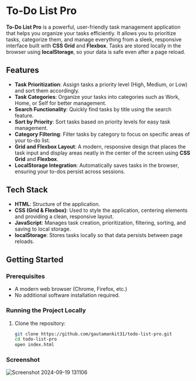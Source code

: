 # To-Do List Pro 

**To-Do List Pro** is a powerful, user-friendly task management application that helps you organize your tasks efficiently. It allows you to prioritize tasks, categorize them, and manage everything from a sleek, responsive interface built with **CSS Grid** and **Flexbox**. Tasks are stored locally in the browser using **localStorage**, so your data is safe even after a page reload.

## Features

- **Task Prioritization**: Assign tasks a priority level (High, Medium, or Low) and sort them accordingly.
- **Task Categories**: Organize your tasks into categories such as Work, Home, or Self for better management.
- **Search Functionality**: Quickly find tasks by title using the search feature.
- **Sort by Priority**: Sort tasks based on priority levels for easy task management.
- **Category Filtering**: Filter tasks by category to focus on specific areas of your to-do list.
- **Grid and Flexbox Layout**: A modern, responsive design that places the task input and display areas neatly in the center of the screen using **CSS Grid** and **Flexbox**.
- **LocalStorage Integration**: Automatically saves tasks in the browser, ensuring your to-dos persist across sessions.

## Tech Stack

- **HTML**: Structure of the application.
- **CSS (Grid & Flexbox)**: Used to style the application, centering elements and providing a clean, responsive layout.
- **JavaScript**: Manages task creation, prioritization, filtering, sorting, and saving to local storage.
- **localStorage**: Stores tasks locally so that data persists between page reloads.

## Getting Started

### Prerequisites

- A modern web browser (Chrome, Firefox, etc.)
- No additional software installation required.

### Running the Project Locally

1. Clone the repository:

   ```bash
   git clone https://github.com/gautamankit31/todo-list-pro.git
   cd todo-list-pro
   open index.html

### Screenshot
![Screenshot 2024-09-19 131106](https://github.com/user-attachments/assets/ee8049ae-94e4-4259-8666-7afbfc945cd8)
